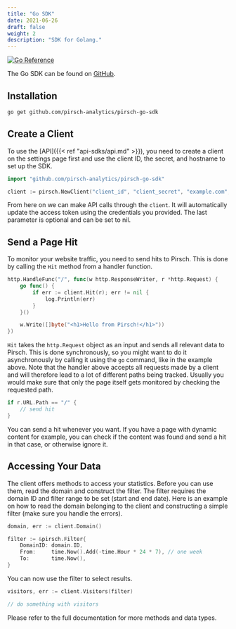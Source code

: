 ```yaml
---
title: "Go SDK"
date: 2021-06-26
draft: false
weight: 2
description: "SDK for Golang."
---
```


[![Go Reference](https://pkg.go.dev/badge/github.com/pirsch-analytics/pirsch-go-sdk?status.svg)](https://pkg.go.dev/github.com/pirsch-analytics/pirsch-go-sdk?status)

The Go SDK can be found on [GitHub](https://github.com/pirsch-analytics/pirsch-go-sdk).

## Installation

```Bash
go get github.com/pirsch-analytics/pirsch-go-sdk
```

## Create a Client

To use the [API]({{< ref "api-sdks/api.md" >}}), you need to create a client on the settings page first and use the client ID, the secret, and hostname to set up the SDK.

```Go
import "github.com/pirsch-analytics/pirsch-go-sdk"

client := pirsch.NewClient("client_id", "client_secret", "example.com", nil)
```

From here on we can make API calls through the `client`. It will automatically update the access token using the credentials you provided. The last parameter is optional and can be set to nil.

## Send a Page Hit

To monitor your website traffic, you need to send hits to Pirsch. This is done by calling the `Hit` method from a handler function.

```Go
http.HandleFunc("/", func(w http.ResponseWriter, r *http.Request) {
    go func() {
        if err := client.Hit(r); err != nil {
            log.Println(err)
        }
    }()

    w.Write([]byte("<h1>Hello from Pirsch!</h1>"))
})
```

`Hit` takes the `http.Request` object as an input and sends all relevant data to Pirsch. This is done synchronously, so you might want to do it asynchronously by calling it using the `go` command, like in the example above. Note that the handler above accepts all requests made by a client and will therefore lead to a lot of different paths being tracked. Usually you would make sure that only the page itself gets monitored by checking the requested path.

```Go
if r.URL.Path == "/" {
    // send hit
}
```

You can send a hit whenever you want. If you have a page with dynamic content for example, you can check if the content was found and send a hit in that case, or otherwise ignore it.

## Accessing Your Data

The client offers methods to access your statistics. Before you can use them, read the domain and construct the filter. The filter requires the domain ID and filter range to be set (start and end date). Here is an example on how to read the domain belonging to the client and constructing a simple filter (make sure you handle the errors).

```Go
domain, err := client.Domain()

filter := &pirsch.Filter{
    DomainID: domain.ID,
    From:     time.Now().Add(-time.Hour * 24 * 7), // one week
    To:       time.Now(),
}
```

You can now use the filter to select results.

```Go
visitors, err := client.Visitors(filter)

// do something with visitors
```

Please refer to the full documentation for more methods and data types.

